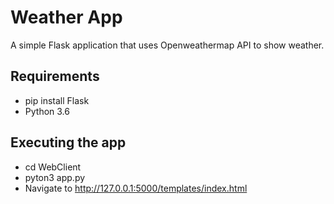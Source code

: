 # Weather App

A simple Flask application that uses Openweathermap API to show weather.

## Requirements

- pip install Flask
- Python 3.6

## Executing the app

- cd WebClient
- pyton3 app.py
- Navigate to http://127.0.0.1:5000/templates/index.html
